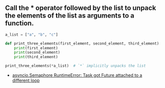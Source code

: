 ## Call the * operator followed by the list to unpack the elements of the list as arguments to a function.

```python
a_list = ["a", "b", "c"]

def print_three_elements(first_element, second_element, third_element):  #Unpack as function arguments
	print(first_element)
	print(second_element)
	print(third_element)

print_three_elements(*a_list)  # `*` implicitly unpacks the list
```
* [asyncio.Semaphore RuntimeError: Task got Future attached to a different loop](https://stackoverflow.com/questions/55918048/asyncio-semaphore-runtimeerror-task-got-future-attached-to-a-different-loop)
